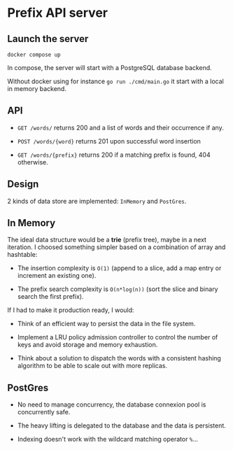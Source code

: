 # Prefix API server

## Launch the server

`docker compose up` 

In compose, the server will start with a PostgreSQL database backend.

Without docker using for instance `go run ./cmd/main.go` it start with a local in memory backend. 

## API

- `GET /words/` returns 200 and a list of words and their occurrence if any.

- `POST /words/{word}` returns 201 upon successful word insertion

- `GET /words/{prefix}` returns 200 if a matching prefix is found, 404 otherwise.

## Design

2 kinds of data store are implemented: `InMemory` and `PostGres`.

## In Memory 

The ideal data structure would be a **trie** (prefix tree), maybe in a next iteration. I choosed something simpler based on a combination of array and hashtable:

- The insertion complexity is `O(1)` (append to a slice, add a map entry or increment an existing one).

- The prefix search complexity is `O(n*log(n))` (sort the slice and binary search the first prefix).

If I had to make it production ready, I would:

- Think of an efficient way to persist the data in the file system.

- Implement a LRU policy admission controller to control the number of keys and avoid storage and memory exhaustion.

- Think about a solution to dispatch the words with a consistent hashing algorithm to be able to scale out with more replicas.

## PostGres

- No need to manage concurrency, the database connexion pool is concurrently safe.

- The heavy lifting is delegated to the database and the data is persistent.

- Indexing doesn't work with the wildcard matching operator `%`...
